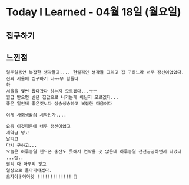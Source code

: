 # Today I Learned - 04월 18일 (월요일)
## 집구하기

## 느낀점
```
일주일동안 복잡한 생각들과.... 현실적인 생각들 그리고 집 구하느라 너무 정신이없었다.
진짜 서울에 집구하기 너~~무 힘들다
하
서울을 몇번 왔다갔다 하는지 모르겠다...ㅜㅜ
월급 받으면 반은 집값으로 나가는게 아닌지 모르겠다...
좋은 일인데 좋은것보다 싱숭생숭하고 복잡한 마음이다 

이게 사회생활의 시작인가....

요즘 이것때문에 너무 정신이없고
계약금 넣고
날리고
다시 구하고...
오늘은 하루종일 핸드폰 충전도 못해서 연락올 곳 많은데 하루종일 전전긍긍하면서 다녔다 ...참..
빨리 다 마무리 짓고 
일상으로 돌아가야겠다.
으자아ㅏ아아앗 !!!!!!!!!!!!! 🫠
```


